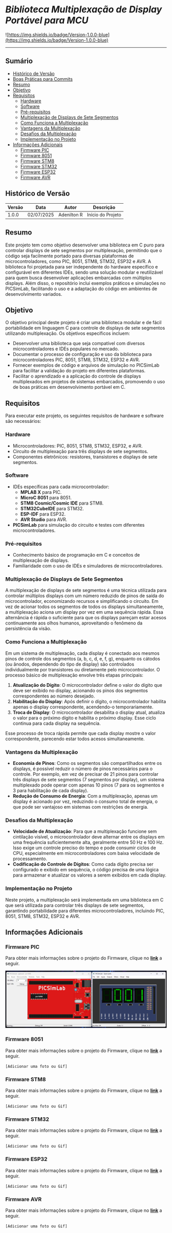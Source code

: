 # _Biblioteca Multiplexação de Display Portável para MCU_

![https://img.shields.io/badge/Version-1.0.0-blue](https://img.shields.io/badge/Version-1.0.0-blue)

---

## Sumário

- [Histórico de Versão](#histórico-de-versão)
- [Boas Práticas para Commits](#boas-práticas-para-commits)
- [Resumo](#resumo)
- [Objetivo](#objetivo)
- [Requisitos](#requisitos)
    - [Hardware](#hardware)
    - [Software](#software)
    - [Pré-requisitos](#pré-requisitos)
    - [Multiplexação de Displays de Sete Segmentos](#multiplexação-de-displays-de-sete-segmentos)
    - [Como Funciona a Multiplexação](#como-funciona-a-multiplexação)
    - [Vantagens da Multiplexação](#vantagens-da-multiplexação)
    - [Desafios da Multiplexação](#desafios-da-multiplexação)
    - [Implementação no Projeto](#implementação-no-projeto)
- [Informações Adicionais](#informações-adicionais)
    - [Firmware PIC](#firmware-pic)
    - [Firmware 8051](#firmware-8051)
    - [Firmware STM8](#firmware-stm8)
    - [Firmware STM32](#firmware-stm32)
    - [Firmware ESP32](#firmware-esp32)
    - [Firmware AVR](#firmware-avr)

## Histórico de Versão

| Versão | Data       | Autor       | Descrição         |
|--------|------------|-------------|-------------------|
| 1.0.0  | 02/07/2025 | Adenilton R | Início do Projeto |

## Resumo

Este projeto tem como objetivo desenvolver uma biblioteca em C puro para controlar displays de sete segmentos por multiplexação, permitindo que o código seja facilmente portado para diversas plataformas de microcontroladores, como PIC, 8051, STM8, STM32, ESP32 e AVR. A biblioteca foi projetada para ser independente do hardware específico e configurável em diferentes IDEs, sendo uma solução modular e reutilizável para quem busca desenvolver aplicações embarcadas com múltiplos displays. Além disso, o repositório inclui exemplos práticos e simulações no PICSimLab, facilitando o uso e a adaptação do código em ambientes de desenvolvimento variados.

## Objetivo

O objetivo principal deste projeto é criar uma biblioteca modular e de fácil portabilidade em linguagem C para controle de displays de sete segmentos utilizando multiplexação. Os objetivos específicos incluem:

- Desenvolver uma biblioteca que seja compatível com diversos microcontroladores e IDEs populares no mercado.
- Documentar o processo de configuração e uso da biblioteca para microcontroladores PIC, 8051, STM8, STM32, ESP32 e AVR.
- Fornecer exemplos de código e arquivos de simulação no PICSimLab para facilitar a validação do projeto em diferentes plataformas.
- Facilitar o aprendizado e a aplicação do controle de displays multiplexados em projetos de sistemas embarcados, promovendo o uso de boas práticas em desenvolvimento portável em C.

## Requisitos

Para executar este projeto, os seguintes requisitos de hardware e software são necessários:

### Hardware

- Microcontroladores: PIC, 8051, STM8, STM32, ESP32, e AVR.
- Circuito de multiplexação para três displays de sete segmentos.
- Componentes eletrônicos: resistores, transistores e displays de sete segmentos.

### Software

- IDEs específicas para cada microcontrolador:
    - **MPLAB X** para PIC.
    - **MicroC 8051** para 8051.
    - **STM8 Cosmic/Cosmic IDE** para STM8.
    - **STM32CubeIDE** para STM32.
    - **ESP-IDF** para ESP32.
    - **AVR Studio** para AVR.
- **PICSimLab** para simulação do circuito e testes com diferentes microcontroladores.

### Pré-requisitos

- Conhecimento básico de programação em C e conceitos de multiplexação de displays.
- Familiaridade com o uso de IDEs e simuladores de microcontroladores.

### Multiplexação de Displays de Sete Segmentos

A multiplexação de displays de sete segmentos é uma técnica utilizada para controlar múltiplos displays com um número reduzido de pinos de saída do microcontrolador, economizando recursos e simplificando o circuito. Em vez de acionar todos os segmentos de todos os displays simultaneamente, a multiplexação aciona um display por vez em uma sequência rápida. Essa alternância é rápida o suficiente para que os displays pareçam estar acesos continuamente aos olhos humanos, aproveitando o fenômeno da persistência da visão.

### Como Funciona a Multiplexação

Em um sistema de multiplexação, cada display é conectado aos mesmos pinos de controle dos segmentos (a, b, c, d, e, f, g), enquanto os cátodos (ou ânodos, dependendo do tipo de display) são controlados individualmente por transistores ou diretamente pelo microcontrolador. O processo básico de multiplexação envolve três etapas principais:

1. **Atualização do Dígito**: O microcontrolador define o valor do dígito que deve ser exibido no display, acionando os pinos dos segmentos correspondentes ao número desejado.
2. **Habilitação do Display**: Após definir o dígito, o microcontrolador habilita apenas o display correspondente, acendendo-o temporariamente.
3. **Troca de Display**: O microcontrolador desabilita o display atual, atualiza o valor para o próximo dígito e habilita o próximo display. Esse ciclo continua para cada display na sequência.

Esse processo de troca rápida permite que cada display mostre o valor correspondente, parecendo estar todos acesos simultaneamente.

### Vantagens da Multiplexação

- **Economia de Pinos**: Como os segmentos são compartilhados entre os displays, é possível reduzir o número de pinos necessários para o controle. Por exemplo, em vez de precisar de 21 pinos para controlar três displays de sete segmentos (7 segmentos por display), um sistema multiplexado pode operar com apenas 10 pinos (7 para os segmentos e 3 para habilitação de cada display).
- **Redução de Consumo de Energia**: Com a multiplexação, apenas um display é acionado por vez, reduzindo o consumo total de energia, o que pode ser vantajoso em sistemas com restrições de energia.

### Desafios da Multiplexação

- **Velocidade de Atualização**: Para que a multiplexação funcione sem cintilação visível, o microcontrolador deve alternar entre os displays em uma frequência suficientemente alta, geralmente entre 50 Hz e 100 Hz. Isso exige um controle preciso do tempo e pode consumir ciclos de CPU, especialmente em microcontroladores com baixa velocidade de processamento.
- **Codificação do Controle de Dígitos**: Como cada dígito precisa ser configurado e exibido em sequência, o código precisa de uma lógica para armazenar e atualizar os valores a serem exibidos em cada display.

### Implementação no Projeto

Neste projeto, a multiplexação será implementada em uma biblioteca em C que será utilizada para controlar três displays de sete segmentos, garantindo portabilidade para diferentes microcontroladores, incluindo PIC, 8051, STM8, STM32, ESP32 e AVR.

## Informações Adicionais

### Firmware PIC

Para obter mais informações sobre o projeto do Firmware, clique no [**link**](https://github.com/AdeniltonR/Biblioteca-Multiplexacao-Display-Portavel-MCU/tree/main/Projetos/MCU-PIC) a seguir.

![Pic_simlab_9.png](Docs/Pic_simlab_9.png)

### Firmware 8051

Para obter mais informações sobre o projeto do Firmware, clique no [**link**](https://github.com/AdeniltonR/Biblioteca-Multiplexacao-Display-Portavel-MCU/tree/main/Projetos/MCU-8051) a seguir.

`[Adicionar uma foto ou Gif]`

### Firmware STM8

Para obter mais informações sobre o projeto do Firmware, clique no [**link**](https://github.com/AdeniltonR/Biblioteca-Multiplexacao-Display-Portavel-MCU/tree/main/Projetos/MCU-STM8) a seguir.

`[Adicionar uma foto ou Gif]`

### Firmware STM32

Para obter mais informações sobre o projeto do Firmware, clique no [**link**](https://github.com/AdeniltonR/Biblioteca-Multiplexacao-Display-Portavel-MCU/tree/main/Projetos/MCU-STM32) a seguir.

`[Adicionar uma foto ou Gif]`

### Firmware ESP32

Para obter mais informações sobre o projeto do Firmware, clique no [**link**](https://github.com/AdeniltonR/Biblioteca-Multiplexacao-Display-Portavel-MCU/tree/main/Projetos/MCU-ESP32) a seguir.

`[Adicionar uma foto ou Gif]`

### Firmware AVR

Para obter mais informações sobre o projeto do Firmware, clique no [**link**](https://github.com/AdeniltonR/Biblioteca-Multiplexacao-Display-Portavel-MCU/tree/main/Projetos/MCU-AVR) a seguir.

`[Adicionar uma foto ou Gif]`